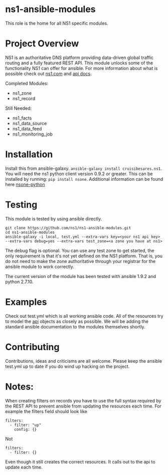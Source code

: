 ns1-ansible-modules
====================

This role is the home for all NS1 specific modules.

Project Overview
================

NS1 is an authoritative DNS platform providing data-driven global traffic routing and a fully featured REST API. This module unlocks some of the functionality NS1 can offer for ansible. For more information about what is possible check out [ns1.com](ns1.com) and [api docs](https://ns1.com/api/).

Completed Modules:
 - ns1_zone
 - ns1_record

Still Needed:
 - ns1_facts
 - ns1_data_source
 - ns1_data_feed
 - ns1_monitoring_job

Installation
============

Install this from ansible-galaxy. `ansible-galaxy install cruisibesares.ns1`. You will need the ns1 python client version 0.9.2 or greater. This can be installed by running: `pip install nsone`. Additional information can be found here [nsone-python](https://github.com/nsone/nsone-python)

Testing
=======

This module is tested by using ansible directly. 

	git clone https://github.com/ns1/ns1-ansible-modules.git
	cd ns1-ansible-modules
	ansible-galaxy -i local, test.yml --extra-vars key=<your ns1 api key> --extra-vars debug=yes --extra-vars test_zone=<a zone you have at ns1>

The debug flag is optional. You can use any test zone to get started, the only requirement is that it's not yet defined on the NS1 platform. That is, you do not need to make the zone authoritative through your registrar for the ansible module to work correctly.

The current version of the module has been tested with ansible 1.9.2 and python 2.7.10.

Examples
========

Check out test.yml which is all working ansible code. All of the resources try to model the [api](https://ns1.com/api/) objects as closely as possible. We will be adding the standard ansible documentation to the modules themselves shortly.

Contributing
============

Contributions, ideas and criticisms are all welcome. Please keep the ansible test.yml up to date if you do wind up hacking on the project.

Notes:
=====
When creating filters on records you have to use the full syntax required by the REST API to prevent ansible from updating the resources each time. For example the filters field should look like 

	filters:
	  - filter: "up"
	    config: {}

 Not

 	filters:
 	  - filter: {}

 Even though it still creates the correct resources. It calls out to the api to update each time.
